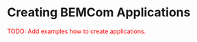 # Creating BEMCom Applications

<font color="red">TODO: Add examples how to create applications.</font>

